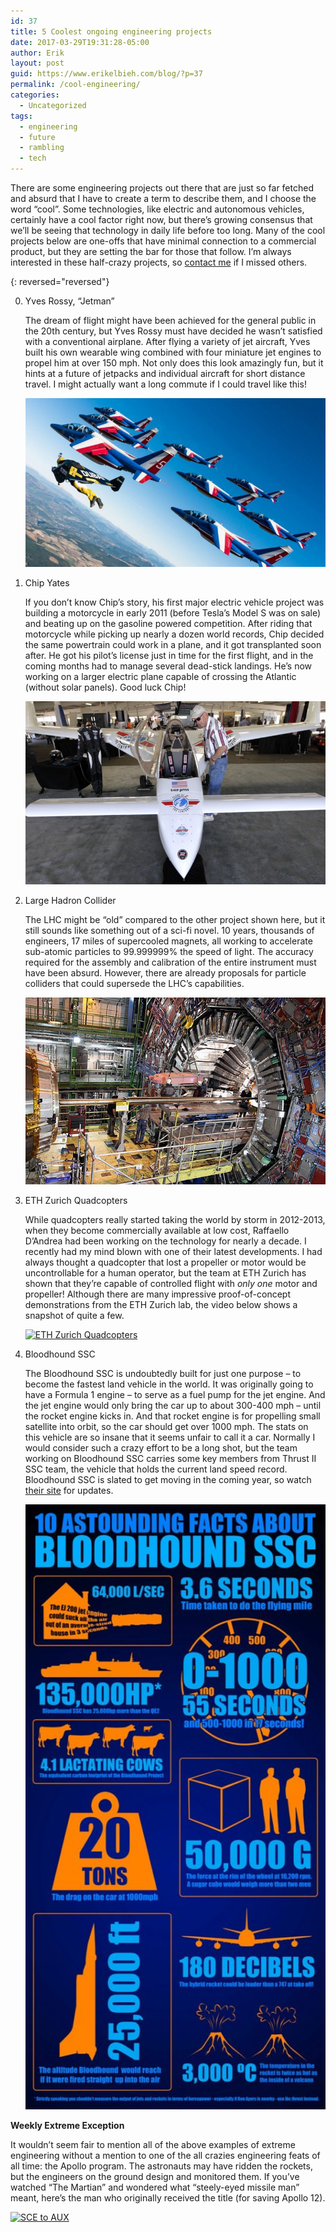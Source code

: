 ```yaml
---
id: 37
title: 5 Coolest ongoing engineering projects
date: 2017-03-29T19:31:28-05:00
author: Erik
layout: post
guid: https://www.erikelbieh.com/blog/?p=37
permalink: /cool-engineering/
categories:
  - Uncategorized
tags:
  - engineering
  - future
  - rambling
  - tech
---
```

There are some engineering projects out there that are just so far fetched and absurd that I have to create a term to describe them, and I choose the word “cool”. Some technologies, like electric and autonomous vehicles, certainly have a cool factor right now, but there’s growing consensus that we’ll be seeing that technology in daily life before too long. Many of the cool projects below are one-offs that have minimal connection to a commercial product, but they are setting the bar for those that follow. I’m always interested in these half-crazy projects, so [contact me](http://erikelbieh.com/contact.html) if I missed others.

{: reversed="reversed"}

0. Yves Rossy, &#8220;Jetman&#8221;

    The dream of flight might have been achieved for the general public in the 20th century, but Yves Rossy must have decided he wasn’t satisfied with a conventional airplane. After flying a variety of jet aircraft, Yves built his own wearable wing combined with four miniature jet engines to propel him at over 150 mph. Not only does this look amazingly fun, but it hints at a future of jetpacks and individual aircraft for short distance travel. I might actually want a long commute if I could travel like this!

    ![Yves Rossy, jetman](../images/2017/03/Jetman-768x432.jpg)

0. Chip Yates

    If you don’t know Chip’s story, his first major electric vehicle project was building a motorcycle in early 2011 (before Tesla’s Model S was on sale) and beating up on the gasoline powered competition. After riding that motorcycle while picking up nearly a dozen world records, Chip decided the same powertrain could work in a plane, and it got transplanted soon after. He got his pilot’s license just in time for the first flight, and in the coming months had to manage several dead-stick landings. He’s now working on a larger electric plane capable of crossing the Atlantic (without solar panels). Good luck Chip!

    ![Chip Yates](../images/2017/03/ChipYates-768x468.jpg)

0. Large Hadron Collider

    The LHC might be &#8220;old&#8221; compared to the other project shown here, but it still sounds like something out of a sci-fi novel. 10 years, thousands of engineers, 17 miles of supercooled magnets, all working to accelerate sub-atomic particles to 99.999999% the speed of light. The accuracy required for the assembly and calibration of the entire instrument must have been absurd. However, there are already proposals for particle colliders that could supersede the LHC&#8217;s capabilities.

    ![LHC](../images/2017/03/LHC.jpg)

0. ETH Zurich Quadcopters

    While quadcopters really started taking the world by storm in 2012-2013, when they become commercially available at low cost, Raffaello D’Andrea had been working on the technology for nearly a decade. I recently had my mind blown with one of their latest developments. I had always thought a quadcopter that lost a propeller or motor would be uncontrollable for a human operator, but the team at ETH Zurich has shown that they&#8217;re capable of controlled flight with _only one_ motor and propeller! Although there are many impressive proof-of-concept demonstrations from the ETH Zurich lab, the video below shows a snapshot of quite a few.

    [![ETH Zurich Quadcopters](http://img.youtube.com/vi/RCXGpEmFbOw/0.jpg)](http://www.youtube.com/watch?v=RCXGpEmFbOw "Meet the dazzling flying machines of the future Raffaello D'Andrea")

0. Bloodhound SSC

    The Bloodhound SSC is undoubtedly built for just one purpose &#8211; to become the fastest land vehicle in the world. It was originally going to have a Formula 1 engine &#8211; to serve as a fuel pump for the jet engine. And the jet engine would only bring the car up to about 300-400 mph &#8211; until the rocket engine kicks in. And that rocket engine is for propelling small satellite into orbit, so the car should get over 1000 mph. The stats on this vehicle are so insane that it seems unfair to call it a car. Normally I would consider such a crazy effort to be a long shot, but the team working on Bloodhound SSC carries some key members from Thrust II SSC team, the vehicle that holds the current land speed record. Bloodhound SSC is slated to get moving in the coming year, so watch [their site](http://www.bloodhoundssc.com/) for updates.

    ![Bloodhound technical specs](../images/2017/03/BLOODHOUND_infographic-508x1024.jpg)

**Weekly Extreme Exception**

It wouldn&#8217;t seem fair to mention all of the above examples of extreme engineering without a mention to one of the all crazies engineering feats of all time: the Apollo program. The astronauts may have ridden the rockets, but the engineers on the ground design and monitored them. If you&#8217;ve watched &#8220;The Martian&#8221; and wondered what &#8220;steely-eyed missile man&#8221; meant, here&#8217;s the man who originally received the title (for saving Apollo 12).

[![SCE to AUX](http://img.youtube.com/vi/eWQIryll8y8/0.jpg)](http://www.youtube.com/watch?v=eWQIryll8y8 "SCE to AUX")
